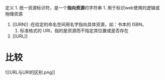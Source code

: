定义
	1. 统一资源标识符，是一个**指向资源**的字符串
		1. 用于标识web使用的逻辑或物理资源

1. [[URN]] :在给定的命名空间用名字指向具体资源，如：书本的 ISBN。
	1. 标准格式的 URI，指的是资源而不指定其位置或是否存在
2. [[URL]] 

# 比较
![[URL与URI的区别.png]] 